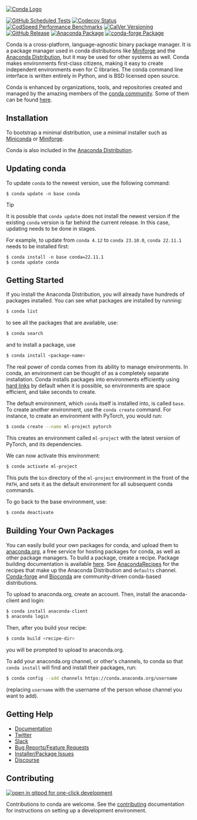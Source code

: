[conda-logo]: https://s3.amazonaws.com/conda-dev/conda_logo.svg
[tests-badge]: https://img.shields.io/github/actions/workflow/status/conda/conda/tests.yml?branch=main&event=schedule&logo=github&label=tests
[codecov-badge]: https://img.shields.io/codecov/c/github/conda/conda/main?logo=codecov
[codspeed-badge]: https://img.shields.io/endpoint?url=https://codspeed.io/badge.json
[release-badge]: https://img.shields.io/github/v/release/conda/conda?logo=github
[anaconda-badge]: https://img.shields.io/conda/vn/anaconda/conda?logo=anaconda
[conda-forge-badge]: https://img.shields.io/conda/vn/conda-forge/conda?logo=conda-forge
[calver-badge]: https://img.shields.io/badge/calver-YY.MM.MICRO-22bfda.svg
[gitpod]: https://gitpod.io/button/open-in-gitpod.svg

[![Conda Logo][conda-logo]](https://github.com/conda/conda)

[![GitHub Scheduled Tests][tests-badge]](https://github.com/conda/conda/actions/workflows/tests.yml?query=branch%3Amain+event%3Aschedule)
[![Codecov Status][codecov-badge]](https://codecov.io/gh/conda/conda/branch/main)
[![CodSpeed Performance Benchmarks][codspeed-badge]](https://codspeed.io/conda/conda)
[![CalVer Versioning][calver-badge]](https://calver.org)
<br>
[![GitHub Release][release-badge]](https://github.com/conda/conda/releases)
[![Anaconda Package][anaconda-badge]](https://anaconda.org/anaconda/conda)
[![conda-forge Package][conda-forge-badge]](https://anaconda.org/conda-forge/conda)

Conda is a cross-platform, language-agnostic binary package manager. It is a
package manager used in conda distributions like [Miniforge](https://github.com/conda-forge/miniforge)
and the [Anaconda Distribution](https://www.anaconda.com/distribution/), but it may be
used for other systems as well. Conda makes environments first-class
citizens, making it easy to create independent environments even for C
libraries. The conda command line interface is written entirely in Python,
and is BSD licensed open source.

Conda is enhanced by organizations, tools, and repositories created and managed by
the amazing members of the [conda community](https://conda.org/). Some of them
can be found [here](https://github.com/conda/conda/wiki/Conda-Community).


## Installation

To bootstrap a minimal distribution, use a minimal installer such as [Miniconda](https://docs.anaconda.com/free/miniconda/) or [Miniforge](https://conda-forge.org/download/).

Conda is also included in the [Anaconda Distribution](https://repo.anaconda.com).

## Updating conda

To update `conda` to the newest version, use the following command:

```
$ conda update -n base conda
```

> [!TIP]
> It is possible that `conda update` does not install the newest version
> if the existing `conda` version is far behind the current release.
> In this case, updating needs to be done in stages.
>
> For example, to update from `conda 4.12` to `conda 23.10.0`,
> `conda 22.11.1` needs to be installed first:
>
> ```
> $ conda install -n base conda=22.11.1
> $ conda update conda
> ```

## Getting Started

If you install the Anaconda Distribution, you will already have hundreds of packages
installed. You can see what packages are installed by running:

```bash
$ conda list
```

to see all the packages that are available, use:

```bash
$ conda search
```

and to install a package, use

```bash
$ conda install <package-name>
```

The real power of conda comes from its ability to manage environments.
In conda, an environment can be thought of as a completely separate installation.
Conda installs packages into environments efficiently using [hard links](https://en.wikipedia.org/wiki/Hard_link) by default when it is possible, so
environments are space efficient, and take seconds to create.

The default environment, which `conda` itself is installed into, is called `base`.
To create another environment, use the `conda create` command.
For instance, to create an environment with PyTorch, you would run:

```bash
$ conda create --name ml-project pytorch
```

This creates an environment called `ml-project` with the latest version of PyTorch, and its dependencies.

We can now activate this environment:

```bash
$ conda activate ml-project
```

This puts the `bin` directory of the `ml-project` environment in the front of the `PATH`,
and sets it as the default environment for all subsequent conda commands.

To go back to the base environment, use:

```bash
$ conda deactivate
```

## Building Your Own Packages

You can easily build your own packages for conda, and upload them
to [anaconda.org](https://anaconda.org), a free service for hosting
packages for conda, as well as other package managers.
To build a package, create a recipe. Package building documentation is available
[here](https://docs.conda.io/projects/conda-build/en/latest/).
See [AnacondaRecipes](https://github.com/AnacondaRecipes) for the recipes that make up the Anaconda Distribution and `defaults` channel.
[Conda-forge](https://conda-forge.org/feedstocks/) and [Bioconda](https://github.com/bioconda/bioconda-recipes) are community-driven conda-based distributions.

To upload to anaconda.org, create an account. Then, install the
anaconda-client and login:

```bash
$ conda install anaconda-client
$ anaconda login
```

Then, after you build your recipe:

```bash
$ conda build <recipe-dir>
```

you will be prompted to upload to anaconda.org.

To add your anaconda.org channel, or other's channels, to conda so
that `conda install` will find and install their packages, run:

```bash
$ conda config --add channels https://conda.anaconda.org/username
```

(replacing `username` with the username of the person whose channel you want
to add).

## Getting Help

- [Documentation](https://docs.conda.io/projects/conda/en/latest)
- [Twitter](https://twitter.com/condaproject)
- [Slack](https://conda.slack.com)
- [Bug Reports/Feature Requests](https://github.com/conda/conda/issues)
- [Installer/Package Issues](https://github.com/ContinuumIO/anaconda-issues/issues)
- [Discourse](https://conda.discourse.group/)

## Contributing

[![open in gitpod for one-click development][gitpod]](https://gitpod.io/#https://github.com/conda/conda)

Contributions to conda are welcome. See the [contributing](CONTRIBUTING.md) documentation
for instructions on setting up a development environment.
